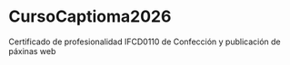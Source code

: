 # CursoCaptioma2026
Certificado de profesionalidad IFCD0110 de Confección y publicación de páxinas web
